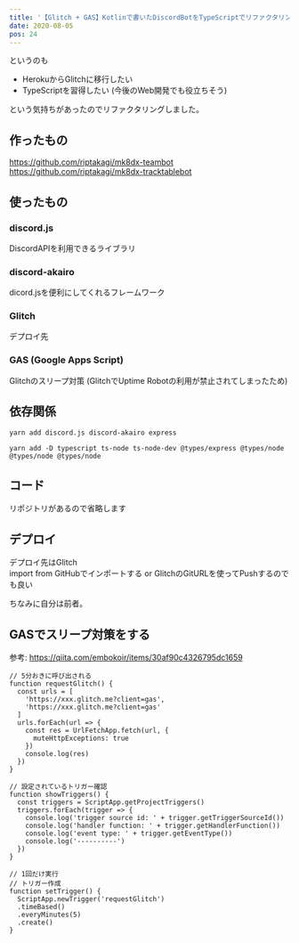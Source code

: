 ```yaml
---
title: '【Glitch + GAS】Kotlinで書いたDiscordBotをTypeScriptでリファクタリングした'
date: 2020-08-05
pos: 24
---
```


というのも

- HerokuからGlitchに移行したい
- TypeScriptを習得したい (今後のWeb開発でも役立ちそう)

という気持ちがあったのでリファクタリングしました。

## 作ったもの
https://github.com/riptakagi/mk8dx-teambot<br/>
https://github.com/riptakagi/mk8dx-tracktablebot

## 使ったもの

### discord.js
DiscordAPIを利用できるライブラリ

### discord-akairo
dicord.jsを便利にしてくれるフレームワーク

### Glitch
デプロイ先

### GAS (Google Apps Script)
Glitchのスリープ対策 (GlitchでUptime Robotの利用が禁止されてしまったため)

## 依存関係
```
yarn add discord.js discord-akairo express
```

```
yarn add -D typescript ts-node ts-node-dev @types/express @types/node @types/node @types/node
```

## コード
リポジトリがあるので省略します

## デプロイ

デプロイ先はGlitch<br/>
import from GitHubでインポートする or GlitchのGitURLを使ってPushするのでも良い

ちなみに自分は前者。

## GASでスリープ対策をする
参考: https://qiita.com/embokoir/items/30af90c4326795dc1659

```js[コード.gs]
// 5分おきに呼び出される
function requestGlitch() {
  const urls = [
    'https://xxx.glitch.me?client=gas',
    'https://xxx.glitch.me?client=gas'
  ]
  urls.forEach(url => {
    const res = UrlFetchApp.fetch(url, {
      muteHttpExceptions: true
    })
    console.log(res)          
  })
}

// 設定されているトリガー確認
function showTriggers() {
  const triggers = ScriptApp.getProjectTriggers()
  triggers.forEach(trigger => {
    console.log('trigger source id: ' + trigger.getTriggerSourceId())
    console.log('handler function: ' + trigger.getHandlerFunction())
    console.log('event type: ' + trigger.getEventType())
    console.log('----------')
  })
}

// 1回だけ実行
// トリガー作成
function setTrigger() {
  ScriptApp.newTrigger('requestGlitch')
  .timeBased()
  .everyMinutes(5)
  .create()
}
```

